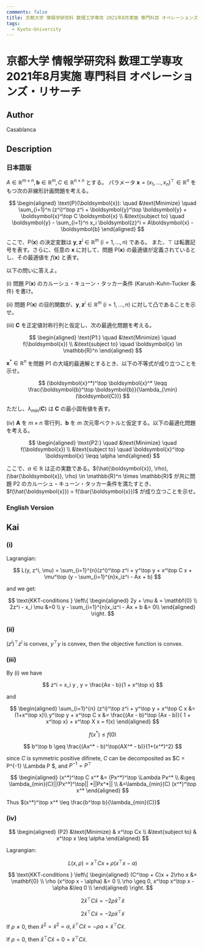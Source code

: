 ```yaml
---
comments: false
title: 京都大学 情報学研究科 数理工学専攻 2021年8月実施 専門科目 オペレーションズ・リサーチ
tags:
  - Kyoto-University
---
```

# 京都大学 情報学研究科 数理工学専攻 2021年8月実施 専門科目 オペレーションズ・リサーチ

## **Author**
Casablanca

## **Description**
### 日本語版
$A \in \mathbb{R}^{m \times n}, \boldsymbol{b} \in \mathbb{R}^m, C \in \mathbb{R}^{n \times n}$ とする。
パラメータ $\boldsymbol{x} = (x_1, \ldots, x_n)^\top \in \mathbb{R}^n$ をもつ次の非線形計画問題を考える。

$$
\begin{aligned}
\text{P}(\boldsymbol{x}): \quad &\text{Minimize} \quad \sum_{i=1}^n (z^i)^\top z^i + \boldsymbol{y}^\top \boldsymbol{y} + \boldsymbol{x}^\top C \boldsymbol{x} \\
&\text{subject to} \quad \boldsymbol{y} - \sum_{i=1}^n x_i \boldsymbol{z}^i = A\boldsymbol{x} - \boldsymbol{b}
\end{aligned}
$$

ここで、$\text{P}(\boldsymbol{x})$ の決定変数は $\boldsymbol{y}, \boldsymbol{z}^i \in \mathbb{R}^m \ (i = 1, \ldots, n)$ である。
また、$\top$ は転置記号を表す。さらに、任意の $\boldsymbol{x}$ に対して、問題 $\text{P}(\boldsymbol{x})$ の最適値が定義されているとし、その最適値を $f(\boldsymbol{x})$ と表す。

以下の問いに答えよ。

(i) 問題 $\text{P}(\boldsymbol{x})$ のカルーシュ・キューン・タッカー条件 (Karush-Kuhn-Tucker 条件) を書け。

(ii) 問題 $\text{P}(\boldsymbol{x})$ の目的関数が、$\boldsymbol{y}, \boldsymbol{z}^i \in \mathbb{R}^m \ (i = 1, \ldots, n)$ に対して凸であることを示せ。

(iii) $\boldsymbol{C}$ を正定値対称行列と仮定し、次の最適化問題を考える。

$$
\begin{aligned}
\text{P1:} \quad &\text{Minimize} \quad f(\boldsymbol{x}) \\
&\text{subject to} \quad \boldsymbol{x} \in \mathbb{R}^n
\end{aligned}
$$

$\boldsymbol{x}^* \in \mathbb{R}^n$ を問題 P1 の大域的最適解とするとき、以下の不等式が成り立つことを示せ。

$$
(\boldsymbol{x}^*)^\top \boldsymbol{x}^* \leqq \frac{\boldsymbol{b}^\top \boldsymbol{b}}{\lambda_{\min}(\boldsymbol{C})}
$$

ただし、$\lambda_{\min}(\boldsymbol{C})$ は $\boldsymbol{C}$ の最小固有値を表す。

(iv) $\boldsymbol{A}$ を $m \times n$ 零行列、$\boldsymbol{b}$ を $m$ 次元零ベクトルと仮定する。以下の最適化問題を考える。

$$
\begin{aligned}
\text{P2:} \quad &\text{Minimize} \quad f(\boldsymbol{x}) \\
&\text{subject to} \quad \boldsymbol{x}^\top \boldsymbol{x} \leqq \alpha
\end{aligned}
$$

ここで、$\alpha \in \mathbb{R}$ は正の実数である。$(\hat{\boldsymbol{x}}, \rho), (\bar{\boldsymbol{x}}, \rho) \in \mathbb{R}^n \times \mathbb{R}$ が共に問題 P2 のカルーシュ・キューン・タッカー条件を満たすとき、$f(\hat{\boldsymbol{x}}) = f(\bar{\boldsymbol{x}})$ が成り立つことを示せ。


### English Version

## **Kai**
### (i)
Lagrangian:

$$
L(y, z^i, \mu) = \sum_{i=1}^{n}(z^i)^\top z^i + y^\top y + x^\top C x + \mu^\top (y - \sum_{i=1}^{n}x_iz^i - Ax + b)
$$

and we get:

$$
\text{KKT-conditions } \left\{
\begin{aligned}
2y + \mu & = \mathbf{0} \\
2z^i - x_i \mu &=0 \\
y - \sum_{i=1}^{n}x_iz^i - Ax + b &= 0\\
\end{aligned}
\right.
$$

### (ii)
$(z^i)^\top z^i$ is convex, $y^\top y$ is convex, then the objective function is convex.

### (iii)
By (i) we have

$$
z^i = x_i y , y = \frac{Ax - b}{1 + x^\top x}
$$

and

$$
\begin{aligned}
\sum_{i=1}^{n} (z^i)^\top z^i + y^\top y + x^\top C x &= (1+x^\top x)\\
y^\top y + x^\top C x &= \frac{(Ax - b)^\top (Ax - b)}{ 1 + x^\top x} + x^\top X x = f(x)
\end{aligned}
$$

$$
f(x^*) \leq f(0)
$$

$$
b^\top b \geq \frac{(Ax^* - b)^\top(AX^* - b)}{1+(x^*)^2}
$$

since $C$ is symmetric positive difinete, $C$ can be decomposited as $C = P^{-1} \Lambda P $, and $P^{-1} = P^\top$

$$
\begin{aligned}
(x^*)^\top C x^* &= (Px^*)^\top \Lambda Px^* \\
&\geq \lambda_{min}(C)||(Px^*)^\top|| *||Px^*|| \\
&=\lambda_{min}(C) (x^*)^\top x^*
\end{aligned}
$$

Thus $(x^*)^\top x^* \leq \frac{b^\top b}{\lambda_{min}(C)}$

### (iv)

$$
\begin{aligned}
(P2) &\text{Minimize} & x^\top Cx \\
&\text{subject to} & x^\top x \leq \alpha
\end{aligned}
$$

Lagrangian:

$$
L(x,\rho) = x^\top Cx + \rho (x^\top x - \alpha)
$$

$$
\text{KKT-conditions } \left\{
\begin{aligned}
(C^\top + C)x + 2\rho x &= \mathbf{0} \\
\rho (x^\top x - \alpha) &= 0 \\
\rho  \geq  0, x^\top x^\top x - \alpha &\leq 0 \\
\end{aligned}
\right.
$$

$$
2\hat{x}^\top C \hat{x} = -2\rho \hat{x}^\top \hat{x}
$$

$$
2 \widetilde{x}^\top C \widetilde{x} = -2\rho \widetilde{x}^\top \widetilde{x}
$$

If $\rho \neq 0$, then $\hat{x}^2 = \widetilde{x}^2 = \alpha ,\hat{x}^\top C \hat{x} = -\rho \alpha = \widetilde{x}^\top C \widetilde{x}$.

If $\rho = 0$, then $\hat{x}^\top C \hat{x} = 0 = \widetilde{x}^\top C \widetilde{x}$.
